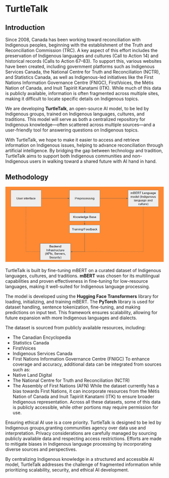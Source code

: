 # TurtleTalk

## Introduction

Since 2008, Canada has been working toward reconciliation with Indigenous peoples, beginning with the establishment of the Truth and Reconciliation Commission (TRC). A key aspect of this effort includes the preservation of Indigenous languages and cultures (Call to Action 14) and historical records (Calls to Action 67–83). To support this, various websites have been created, including government platforms such as Indigenous Services Canada, the National Centre for Truth and Reconciliation (NCTR), and Statistics Canada, as well as Indigenous-led initiatives like the First Nations Information Governance Centre (FNIGC), FirstVoices, the Métis Nation of Canada, and Inuit Tapiriit Kanatami (ITK). While much of this data is publicly available, information is often fragmented across multiple sites, making it difficult to locate specific details on Indigenous topics. 

We are developing **TurtleTalk**, an open-source AI model, to be led by Indigenous groups, trained on Indigenous languages, cultures, and traditions. This model will serve as both a centralized repository for Indigenous knowledge—often scattered across multiple sources—and a user-friendly tool for answering questions on Indigenous topics.

With TurtleTalk, we hope to make it easier to access and retrieve information on Indigenous issues, helping to advance reconciliation through artificial intelligence. By bridging the gap between technology and tradition, TurtleTalk aims to support both Indigenous communities and non-Indigenous users in walking toward a shared future with AI hand in hand.

## Methodology

![TurtleTalk architecture diagram](./diagram.png)

TurtleTalk is built by fine-tuning mBERT on a curated dataset of Indigenous languages, cultures, and traditions. **mBERT** was chosen for its multilingual capabilities and proven effectiveness in fine-tuning for low-resource languages, making it well-suited for Indigenous language processing.

The model is developed using the **Hugging Face Transformers** library for loading, initializing, and training mBERT. The **PyTorch** library is used for dataset handling, sentence tokenization, fine-tuning, and making predictions on input text. This framework ensures scalability, allowing for future expansion with more Indigenous languages and dialects.

The dataset is sourced from publicly available resources, including:
+ The Canadian Encyclopedia
+ Statistics Canada
+ FirstVoices
+ Indigenous Services Canada
+ First Nations Information Governance Centre (FNIGC)
To enhance coverage and accuracy, additional data can be integrated from sources such as:
+ Native Land Digital
+ The National Centre for Truth and Reconciliation (NCTR)
+ The Assembly of First Nations (AFN)
While the dataset currently has a bias towards First Nations, it can incorporate resources from the Métis Nation of Canada and Inuit Tapiriit Kanatami (ITK) to ensure broader Indigenous representation. Across all these datasets, some of this data is publicly accessible, while other portions may require permission for use.

Ensuring ethical AI use is a core priority. TurtleTalk is designed to be led by Indigenous groups,granting communities agency over data use and interpretation. Privacy considerations are carefully managed by sourcing publicly available data and respecting access restrictions. Efforts are made to mitigate biases in Indigenous language processing by incorporating diverse sources and perspectives.

By centralizing Indigenous knowledge in a structured and accessible AI model, TurtleTalk addresses the challenge of fragmented information while prioritizing scalability, security, and ethical AI development.
